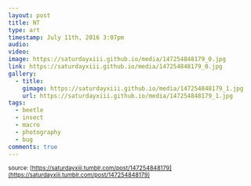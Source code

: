 ```yaml
---
layout: post
title: NT
type: art
timestamp: July 11th, 2016 3:07pm
audio: 
video: 
image: https://saturdayxiii.github.io/media/147254848179_0.jpg
link: https://saturdayxiii.github.io/media/147254848179_0.jpg
gallery:
  - title: 
    gimage: https://saturdayxiii.github.io/media/147254848179_1.jpg
    url: https://saturdayxiii.github.io/media/147254848179_1.jpg
tags:
  - beetle
  - insect
  - macro
  - photography
  - bug
comments: true
---
```


<small>source: [https://saturdayxiii.tumblr.com/post/147254848179](https://saturdayxiii.tumblr.com/post/147254848179)</small>